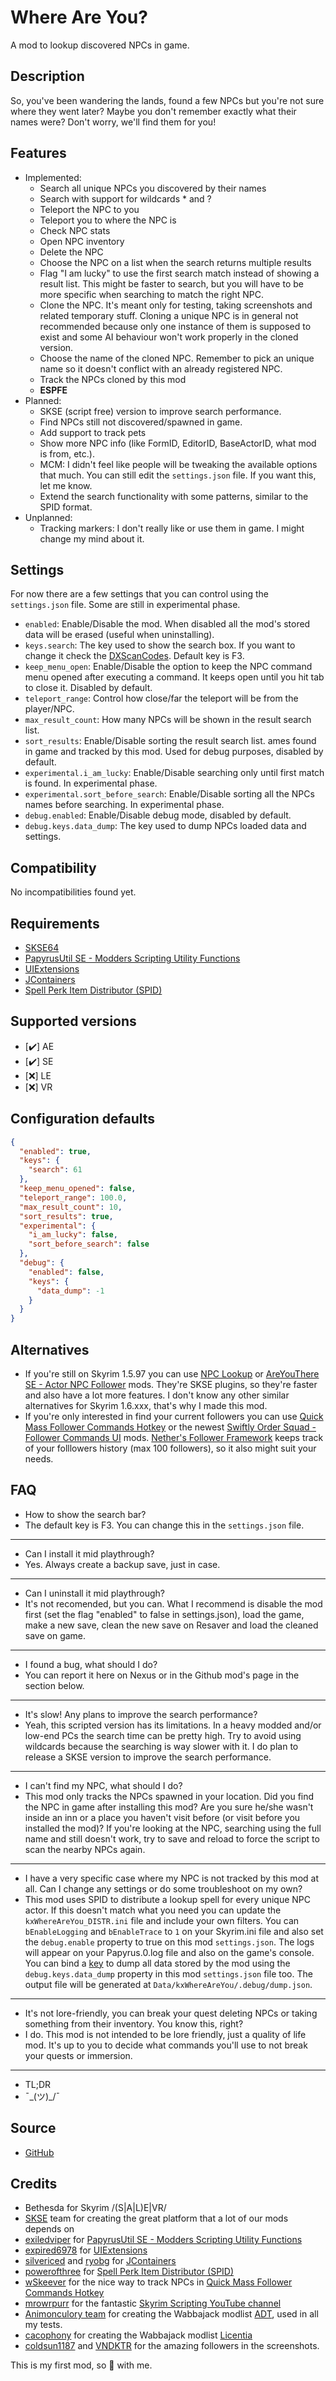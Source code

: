 # Where Are You?

A mod to lookup discovered NPCs in game.

## Description

So, you've been wandering the lands, found a few NPCs but you're not sure where they went later?
Maybe you don't remember exactly what their names were?
Don't worry, we'll find them for you!

## Features

- Implemented:
  - Search all unique NPCs you discovered by their names
  - Search with support for wildcards * and ?
  - Teleport the NPC to you
  - Teleport you to where the NPC is
  - Check NPC stats
  - Open NPC inventory
  - Delete the NPC
  - Choose the NPC on a list when the search returns multiple results
  - Flag "I am lucky" to use the first search match instead of showing a result list. This might be faster to search, but you will have to be more specific when searching to match the right NPC.
  - Clone the NPC. It's meant only for testing, taking screenshots and related temporary stuff. Cloning a unique NPC is in general not recommended because only one instance of them is supposed to exist and some AI behaviour won't work properly in the cloned version.
  - Choose the name of the cloned NPC. Remember to pick an unique name so it doesn't conflict with an already registered NPC.
  - Track the NPCs cloned by this mod
  - **ESPFE**
- Planned:
  - SKSE (script free) version to improve search performance.
  - Find NPCs still not discovered/spawned in game.
  - Add support to track pets
  - Show more NPC info (like FormID, EditorID, BaseActorID, what mod is from, etc.).
  - MCM: I didn't feel like people will be tweaking the available options that much. You can still edit the `settings.json` file. If you want this, let me know.
  - Extend the search functionality with some patterns, similar to the SPID format.
- Unplanned:
  - Tracking markers: I don't really like or use them in game. I might change my mind about it.

## Settings

For now there are a few settings that you can control using the `settings.json` file. Some are still in experimental phase.

- `enabled`: Enable/Disable the mod. When disabled all the mod's stored data will be erased (useful when uninstalling).
- `keys.search`: The key used to show the search box. If you want to change it check the [DXScanCodes](https://www.creationkit.com/index.php?title=Input_Script). Default key is F3.
- `keep_menu_open`: Enable/Disable the option to keep the NPC command menu opened after executing a command. It keeps open until you hit tab to close it. Disabled by default.
- `teleport_range`: Control how close/far the teleport will be from the player/NPC.
- `max_result_count`: How many NPCs will be shown in the result search list.
- `sort_results`: Enable/Disable sorting the result search list.
ames found in game and tracked by this mod. Used for debug purposes, disabled by default.
- `experimental.i_am_lucky`: Enable/Disable searching only until first match is found. In experimental phase.
- `experimental.sort_before_search`: Enable/Disable sorting all the NPCs names before searching. In experimental phase.
- `debug.enabled`: Enable/Disable debug mode, disabled by default.
- `debug.keys.data_dump`: The key used to dump NPCs loaded data and settings.

## Compatibility

No incompatibilities found yet.

## Requirements

- [SKSE64](http://skse.silverlock.org/)
- [PapyrusUtil SE - Modders Scripting Utility Functions](https://www.nexusmods.com/skyrimspecialedition/mods/13048)
- [UIExtensions](https://www.nexusmods.com/skyrimspecialedition/mods/17561)
- [JContainers](https://www.nexusmods.com/skyrimspecialedition/mods/16495)
- [Spell Perk Item Distributor (SPID)](https://www.nexusmods.com/skyrimspecialedition/mods/36869)

## Supported versions

- [✔️] AE
- [✔️] SE
- [❌] LE
- [❌] VR

## Configuration defaults

```json
{
  "enabled": true,
  "keys": {
    "search": 61
  },
  "keep_menu_opened": false,
  "teleport_range": 100.0,
  "max_result_count": 10,
  "sort_results": true,
  "experimental": {
    "i_am_lucky": false,
    "sort_before_search": false
  },
  "debug": {
    "enabled": false,
    "keys": {
      "data_dump": -1
    }
  }
}
```

## Alternatives

- If you're still on Skyrim 1.5.97 you can use [NPC Lookup](https://www.nexusmods.com/skyrimspecialedition/mods/43097) or [AreYouThere SE - Actor NPC Follower](https://www.nexusmods.com/skyrimspecialedition/mods/27758) mods. They're SKSE plugins, so they're faster and also have a lot more features. I don't know any other similar alternatives for Skyrim 1.6.xxx, that's why I made this mod.
- If you're only interested in find your current followers you can use [Quick Mass Follower Commands Hotkey](https://www.nexusmods.com/skyrimspecialedition/mods/51362) or the newest [Swiftly Order Squad - Follower Commands UI](https://www.nexusmods.com/skyrimspecialedition/mods/63259) mods. [Nether's Follower Framework](https://www.nexusmods.com/skyrimspecialedition/mods/55653) keeps track of your folllowers history (max 100 followers), so it also might suit your needs.

## FAQ

- How to show the search bar?
- The default key is F3. You can change this in the `settings.json` file.

---

- Can I install it mid playthrough?
- Yes. Always create a backup save, just in case.

---

- Can I uninstall it mid playthrough?
- It's not recomended, but you can. What I recommend is disable the mod first (set the flag "enabled" to false in settings.json), load the game, make a new save, clean the new save on Resaver and load the cleaned save on game.

---

- I found a bug, what should I do?
- You can report it here on Nexus or in the Github mod's page in the section below.

---

- It's slow! Any plans to improve the search performance?
- Yeah, this scripted version has its limitations. In a heavy modded and/or low-end PCs the search time can be pretty high. Try to avoid using wildcards because the searching is way slower with it. I do plan to release a SKSE version to improve the search performance.

---

- I can't find my NPC, what should I do?
- This mod only tracks the NPCs spawned in your location. Did you find the NPC in game after installing this mod? Are you sure he/she wasn't inside an inn or a place you haven't visit before (or visit before you installed the mod)? If you're looking at the NPC, searching using the full name and still doesn't work, try to save and reload to force the script to scan the nearby NPCs again.

---

- I have a very specific case where my NPC is not tracked by this mod at all. Can I change any settings or do some troubleshoot on my own?
- This mod uses SPID to distribute a lookup spell for every unique NPC actor. If this doesn't match what you need you can update the `kxWhereAreYou_DISTR.ini` file and include your own filters. You can `bEnableLogging` and `bEnableTrace` to `1` on your Skyrim.ini file and also set the `debug.enable` property to true on this mod `settings.json`. The logs will appear on your Papyrus.0.log file and also on the game's console. You can bind a [key](https://www.creationkit.com/index.php?title=Input_Script) to dump all data stored by the mod using the `debug.keys.data_dump` property in this mod `settings.json` file too. The output file will be generated at `Data/kxWhereAreYou/.debug/dump.json`.

---

- It's not lore-friendly, you can break your quest deleting NPCs or taking something from their inventory. You know this, right?
- I do. This mod is not intended to be lore friendly, just a quality of life mod. It's up to you to decide what commands you'll use to not break your quests or immersion.

---

- TL;DR
- ¯\_(ツ)_/¯

## Source

- [GitHub](https://github.com/k0mp1ex/where-are-you)

## Credits

- Bethesda for Skyrim /(S|A|L)E|VR/
- [SKSE](http://skse.silverlock.org/) team for creating the great platform that a lot of our mods depends on
- [exiledviper](https://www.nexusmods.com/skyrimspecialedition/users/85199) for [PapyrusUtil SE - Modders Scripting Utility Functions](https://www.nexusmods.com/skyrimspecialedition/mods/13048)
- [expired6978](https://www.nexusmods.com/skyrimspecialedition/users/2950481) for [UIExtensions](https://www.nexusmods.com/skyrimspecialedition/mods/17561)
- [silvericed](https://www.nexusmods.com/skyrim/users/5355170) and [ryobg](https://www.nexusmods.com/skyrimspecialedition/users/35506715) for [JContainers](https://www.nexusmods.com/skyrimspecialedition/mods/16495)
- [powerofthree](https://www.nexusmods.com/skyrimspecialedition/users/2148728) for [Spell Perk Item Distributor (SPID)](https://www.nexusmods.com/skyrimspecialedition/mods/36869)
- [wSkeever](https://www.nexusmods.com/skyrimspecialedition/users/7064860) for the nice way to track NPCs in [Quick Mass Follower Commands Hotkey](https://www.nexusmods.com/skyrimspecialedition/mods/51362)
- [mrowrpurr](https://www.nexusmods.com/skyrimspecialedition/users/121646123) for the fantastic [Skyrim Scripting YouTube channel](https://www.youtube.com/c/SkyrimScripting)
- [Animonculory team](https://github.com/The-Animonculory/ADT#the-animonculory-team) for creating the Wabbajack modlist [ADT](https://github.com/The-Animonculory/ADT), used in all my tests.
- [cacophony](https://www.nexusmods.com/skyrimspecialedition/users/1040660) for creating the Wabbajack modlist [Licentia](https://www.nexusmods.com/skyrimspecialedition/mods/68983)
- [coldsun1187](https://www.nexusmods.com/skyrimspecialedition/users/9762372) and [VNDKTR](https://www.nexusmods.com/skyrimspecialedition/users/37717855) for the amazing followers in the screenshots.

This is my first mod, so 🐻 with me.
